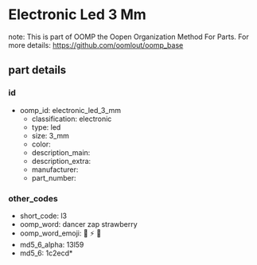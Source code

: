 # Electronic Led 3 Mm  

note: This is part of OOMP the Oopen Organization Method For Parts. For more details: https://github.com/oomlout/oomp_base

##  part details





### id
* oomp_id: electronic_led_3_mm
  * classification: electronic
  * type: led
  * size: 3_mm
  * color: 
  * description_main: 
  * description_extra: 
  * manufacturer: 
  * part_number: 

### other_codes
* short_code: l3
* oomp_word: dancer zap strawberry
* oomp_word_emoji: :dancer: :zap: :strawberry:
* md5_6_alpha: 13l59
* md5_6: 1c2ecd* 